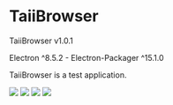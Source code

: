 # TaiiBrowser
  <p>TaiiBrowser v1.0.1</p>
  <p>Electron ^8.5.2 - Electron-Packager ^15.1.0</p>
  <p>TaiiBrowser is a test application.</p>
  <img src="https://raw.githubusercontent.com/Taiizor/TaiiBrowser/develop/.screenshots/UI_1.png" />
  <img src="https://raw.githubusercontent.com/Taiizor/TaiiBrowser/develop/.screenshots/UI_2.png" />
  <img src="https://raw.githubusercontent.com/Taiizor/TaiiBrowser/develop/.screenshots/UI_3.png" />
  <img src="https://raw.githubusercontent.com/Taiizor/TaiiBrowser/develop/.screenshots/UI_4.png" />